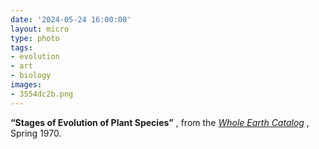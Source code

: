 ```yaml
---
date: '2024-05-24 16:00:00'
layout: micro
type: photo
tags:
- evolution
- art
- biology
images:
- 3554dc2b.png
---
```


**“Stages of Evolution of Plant Species”** , from the _[Whole Earth Catalog](https://wholeearth.info/p/whole-earth-catalog-spring-1970?format=spreads&index=11)_ , Spring 1970.
